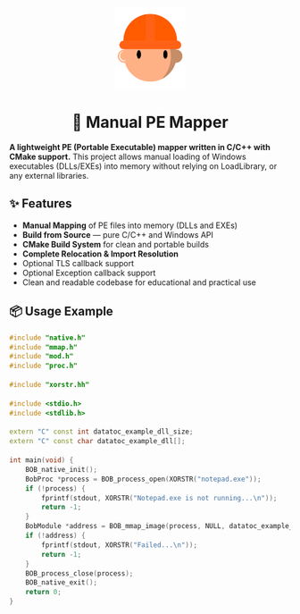 <div align="center">
	<p align="center">
		<img src="img/logo.png" alt="Bob" width="128"/>
	</p>
	<h1>🧠 Manual PE Mapper</h1>
</div>

**A lightweight PE (Portable Executable) mapper written in C/C++ with CMake support.**
This project allows manual loading of Windows executables (DLLs/EXEs) into memory without relying on LoadLibrary, or any external libraries.

## ✨ Features

- **Manual Mapping** of PE files into memory (DLLs and EXEs)
- **Build from Source** — pure C/C++ and Windows API
- **CMake Build System** for clean and portable builds
- **Complete Relocation & Import Resolution**
- Optional TLS callback support
- Optional Exception callback support
- Clean and readable codebase for educational and practical use

## 📦 Usage Example

```cpp
#include "native.h"
#include "mmap.h"
#include "mod.h"
#include "proc.h"

#include "xorstr.hh"

#include <stdio.h>
#include <stdlib.h>

extern "C" const int datatoc_example_dll_size;
extern "C" const char datatoc_example_dll[];

int main(void) {
	BOB_native_init();
	BobProc *process = BOB_process_open(XORSTR("notepad.exe"));
	if (!process) {
		fprintf(stdout, XORSTR("Notepad.exe is not running...\n"));
		return -1;
	}
	BobModule *address = BOB_mmap_image(process, NULL, datatoc_example_dll, datatoc_example_dll_size, 0);
	if (!address) {
		fprintf(stdout, XORSTR("Failed...\n"));
		return -1;
	}
	BOB_process_close(process);
	BOB_native_exit();
	return 0;
}
```
